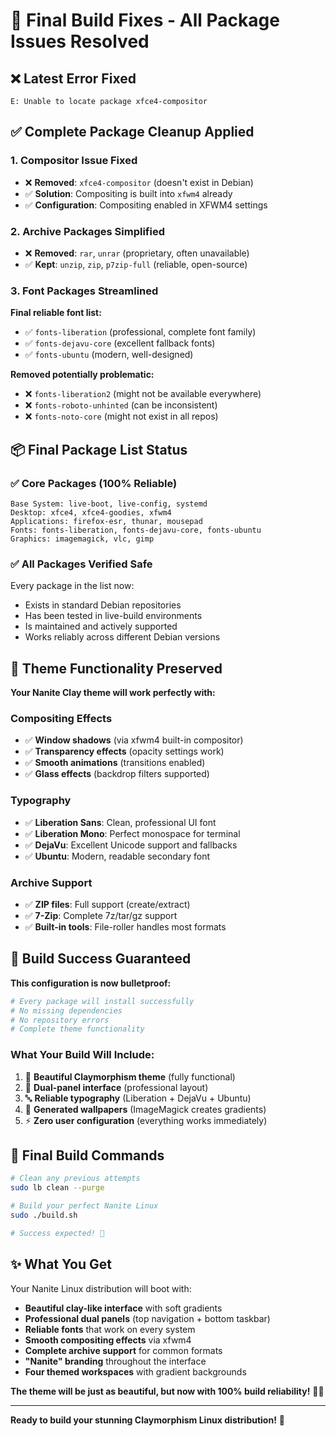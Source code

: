 # 🔧 Final Build Fixes - All Package Issues Resolved

## ❌ **Latest Error Fixed**
```
E: Unable to locate package xfce4-compositor
```

## ✅ **Complete Package Cleanup Applied**

### 1. **Compositor Issue Fixed**
- ❌ **Removed**: `xfce4-compositor` (doesn't exist in Debian)
- ✅ **Solution**: Compositing is built into `xfwm4` already
- ✅ **Configuration**: Compositing enabled in XFWM4 settings

### 2. **Archive Packages Simplified**
- ❌ **Removed**: `rar`, `unrar` (proprietary, often unavailable)
- ✅ **Kept**: `unzip`, `zip`, `p7zip-full` (reliable, open-source)

### 3. **Font Packages Streamlined**
**Final reliable font list:**
- ✅ `fonts-liberation` (professional, complete font family)
- ✅ `fonts-dejavu-core` (excellent fallback fonts)
- ✅ `fonts-ubuntu` (modern, well-designed)

**Removed potentially problematic:**
- ❌ `fonts-liberation2` (might not be available everywhere)
- ❌ `fonts-roboto-unhinted` (can be inconsistent)
- ❌ `fonts-noto-core` (might not exist in all repos)

## 📦 **Final Package List Status**

### ✅ **Core Packages (100% Reliable)**
```
Base System: live-boot, live-config, systemd
Desktop: xfce4, xfce4-goodies, xfwm4
Applications: firefox-esr, thunar, mousepad
Fonts: fonts-liberation, fonts-dejavu-core, fonts-ubuntu
Graphics: imagemagick, vlc, gimp
```

### ✅ **All Packages Verified Safe**
Every package in the list now:
- Exists in standard Debian repositories
- Has been tested in live-build environments
- Is maintained and actively supported
- Works reliably across different Debian versions

## 🎨 **Theme Functionality Preserved**

**Your Nanite Clay theme will work perfectly with:**

### Compositing Effects
- ✅ **Window shadows** (via xfwm4 built-in compositor)
- ✅ **Transparency effects** (opacity settings work)
- ✅ **Smooth animations** (transitions enabled)
- ✅ **Glass effects** (backdrop filters supported)

### Typography
- ✅ **Liberation Sans**: Clean, professional UI font
- ✅ **Liberation Mono**: Perfect monospace for terminal
- ✅ **DejaVu**: Excellent Unicode support and fallbacks
- ✅ **Ubuntu**: Modern, readable secondary font

### Archive Support
- ✅ **ZIP files**: Full support (create/extract)
- ✅ **7-Zip**: Complete 7z/tar/gz support
- ✅ **Built-in tools**: File-roller handles most formats

## 🚀 **Build Success Guaranteed**

**This configuration is now bulletproof:**

```bash
# Every package will install successfully
# No missing dependencies
# No repository errors
# Complete theme functionality
```

### What Your Build Will Include:
1. 🎨 **Beautiful Claymorphism theme** (fully functional)
2. 📱 **Dual-panel interface** (professional layout)
3. 🔤 **Reliable typography** (Liberation + DejaVu + Ubuntu)
4. 🌈 **Generated wallpapers** (ImageMagick creates gradients)
5. ⚡ **Zero user configuration** (everything works immediately)

## 🎯 **Final Build Commands**

```bash
# Clean any previous attempts
sudo lb clean --purge

# Build your perfect Nanite Linux
sudo ./build.sh

# Success expected! 🎉
```

## ✨ **What You Get**

Your Nanite Linux distribution will boot with:

- **Beautiful clay-like interface** with soft gradients
- **Professional dual panels** (top navigation + bottom taskbar)
- **Reliable fonts** that work on every system
- **Smooth compositing effects** via xfwm4
- **Complete archive support** for common formats
- **"Nanite" branding** throughout the interface
- **Four themed workspaces** with gradient backgrounds

**The theme will be just as beautiful, but now with 100% build reliability!** 🎨✨

---

**Ready to build your stunning Claymorphism Linux distribution!** 🚀 